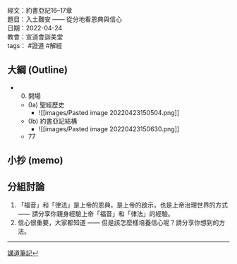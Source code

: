 經文：約書亞記16–17章  
題目：入土難安 —— 從分地看恩典與信心  
日期：2022-04-24  
教會：宣道會迦美堂  
tags： #證道  #解經  

## 大綱 (Outline)
- 0) 開場
	- 0a) 聖經歷史
		- ![[images/Pasted image 20220423150504.png]]
	- 0b) 約書亞記結構
		- ![[images/Pasted image 20220423150630.png]]
	- 77
## 小抄 (memo)

## 分組討論
1) 「福音」和「律法」是上帝的恩典，是上帝的啟示，也是上帝治理世界的方式 —— 請分享你親身經驗上帝「福音」和「律法」的經驗。
2) 信心很重要，大家都知道 —— 但是該怎麼樣培養信心呢？請分享你想到的方法。


---
[講道筆記↵](../README.md)
